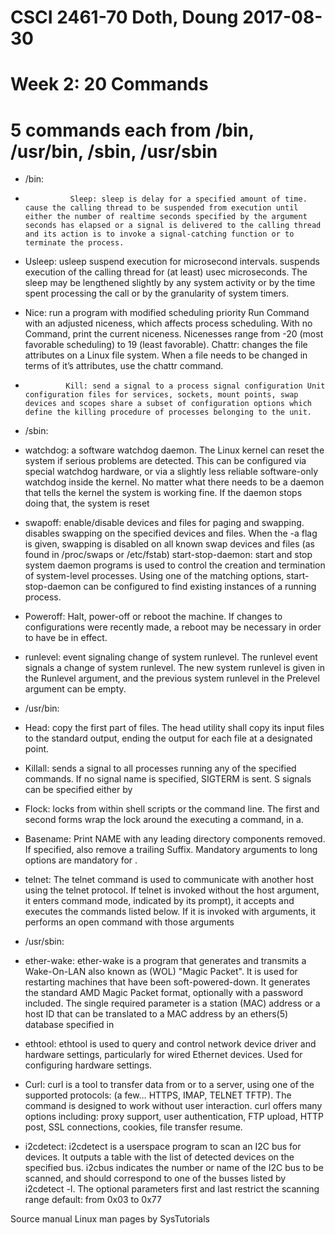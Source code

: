 # CSCI 2461-70 Doth, Doung 2017-08-30
# Week 2: 20 Commands

# 5 commands each from /bin, /usr/bin, /sbin, /usr/sbin

* /bin:
*               Sleep: sleep is delay for a specified amount of time. cause the calling thread to be suspended from execution until either the number of realtime seconds specified by the argument seconds has elapsed or a signal is delivered to the calling thread and its action is to invoke a signal-catching function or to terminate the process.
*  Usleep: usleep suspend execution for microsecond intervals. suspends execution of the calling thread for (at least) usec microseconds. The sleep may be lengthened slightly by any system activity or by the time spent processing the call or by the granularity of system timers.  
* Nice: run a program with modified scheduling priority Run Command with an adjusted  niceness,  which  affects  process scheduling.  With no Command, print the current niceness. Nicenesses range from -20 (most favorable scheduling) to 19 (least favorable).
Chattr:  changes the file attributes on a Linux file system. When a file needs to be changed in terms of it’s attributes, use the chattr command.
*              Kill: send a signal to a process signal configuration Unit configuration files for services, sockets, mount points, swap devices and scopes share a subset of configuration options which define the killing procedure of processes belonging to the unit.

* /sbin:
* watchdog: a software watchdog daemon. The Linux kernel can reset the system if serious problems are detected. This can be configured via special watchdog hardware, or via a slightly less reliable software-only watchdog inside the kernel. No matter what there needs to be a daemon that tells the kernel the system is working fine. If the daemon stops doing that, the system is reset
* swapoff: enable/disable devices and files for paging and swapping. disables swapping on the specified devices and files. When the -a flag is given, swapping is disabled on all known swap devices and files (as found in /proc/swaps or /etc/fstab)
start-stop-daemon: start and stop system daemon programs is used to control the creation and termination of system-level processes. Using one of the matching options, start-stop-daemon can be configured to find existing instances of a running process.
* Poweroff: Halt, power-off or reboot the machine. If changes to configurations were recently made, a reboot may be necessary in order to have be in effect.
* runlevel: event signaling change of system runlevel. The runlevel event signals a change of system runlevel. The new system runlevel is given in the Runlevel argument, and the 
previous system runlevel in the Prelevel argument can be empty.

* /usr/bin:
* Head: copy the first part of files. The head utility shall copy its input files to the standard output, ending the output for each file at a designated point.
* Killall:  sends a signal to all processes running any of the specified commands. If no signal name is specified, SIGTERM is sent. S signals can be specified either by 
* Flock:   locks from within shell scripts or the command line. The first and second forms wrap the lock around the executing a command, in a.
* Basename: Print NAME with any leading directory components removed. If specified, also remove a trailing Suffix. Mandatory arguments to long options are mandatory for .
* telnet: The telnet command is used to communicate with another host using the telnet protocol. If telnet is invoked without the host argument, it enters command mode, indicated by its prompt), it accepts and executes the commands listed below. If it is invoked with arguments, it performs an open command with those arguments

* /usr/sbin:
* ether-wake: ether-wake is a program that generates and transmits a Wake-On-LAN also known as (WOL) "Magic Packet". It is used for restarting machines that have been soft-powered-down. It generates the standard AMD Magic Packet format, optionally with a password included. The single required parameter is a station (MAC) address or a host ID that can be translated to a MAC address by an ethers(5) database specified in
* ethtool: ethtool is used to query and control network device driver and hardware settings, particularly for wired Ethernet devices. Used for configuring hardware settings.
* Curl: curl  is a tool to transfer data from or to a server, using one of the supported protocols: (a few… HTTPS, IMAP, TELNET TFTP). The command is designed to work without user interaction. curl offers many options including: proxy support, user authentication, FTP upload, HTTP post, SSL connections, cookies, file transfer resume. 

* i2cdetect: i2cdetect  is a userspace program to scan an I2C bus for devices. It outputs a table with the list of detected devices on the specified bus. i2cbus indicates the number or name of the I2C bus to be scanned, and should correspond to one of the busses listed by i2cdetect -l. The optional parameters first and last restrict the scanning range default: from 0x03 to 0x77



Source manual Linux man pages by SysTutorials
